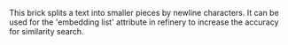 This brick splits a text into smaller pieces by newline characters. It can be used for the 'embedding list' attribute in refinery to increase the accuracy for similarity search. 